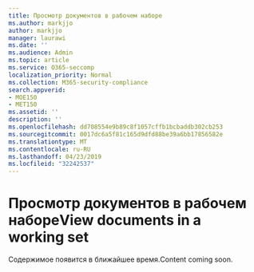 ```yaml
---
title: Просмотр документов в рабочем наборе
ms.author: markjjo
author: markjjo
manager: laurawi
ms.date: ''
ms.audience: Admin
ms.topic: article
ms.service: O365-seccomp
localization_priority: Normal
ms.collection: M365-security-compliance
search.appverid:
- MOE150
- MET150
ms.assetid: ''
description: ''
ms.openlocfilehash: dd708554e9b89c8f1057cffb1bcbaddb302cb253
ms.sourcegitcommit: 0017dc6a5f81c165d9dfd88be39a6bb17856582e
ms.translationtype: MT
ms.contentlocale: ru-RU
ms.lasthandoff: 04/23/2019
ms.locfileid: "32242537"
---
```

# <a name="view-documents-in-a-working-set"></a><span data-ttu-id="65b60-102">Просмотр документов в рабочем наборе</span><span class="sxs-lookup"><span data-stu-id="65b60-102">View documents in a working set</span></span>

<span data-ttu-id="65b60-103">Содержимое появится в ближайшее время.</span><span class="sxs-lookup"><span data-stu-id="65b60-103">Content coming soon.</span></span>